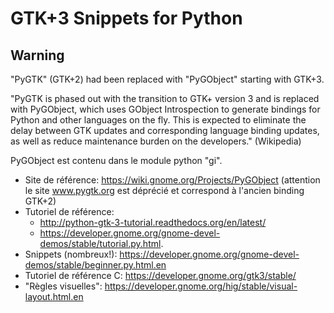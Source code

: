# GTK+3 Snippets for Python

## Warning

"PyGTK" (GTK+2) had been replaced with "PyGObject" starting with GTK+3.

"PyGTK is phased out with the transition to GTK+ version 3 and is replaced
with PyGObject, which uses GObject Introspection to generate bindings for
Python and other languages on the fly. This is expected to eliminate the delay
between GTK updates and corresponding language binding updates, as well as
reduce maintenance burden on the developers." (Wikipedia)

PyGObject est contenu dans le module python "gi".

- Site de référence:       https://wiki.gnome.org/Projects/PyGObject
                           (attention le site www.pygtk.org est déprécié et correspond à l'ancien binding GTK+2)
- Tutoriel de référence:
    - http://python-gtk-3-tutorial.readthedocs.org/en/latest/
    - https://developer.gnome.org/gnome-devel-demos/stable/tutorial.py.html.
- Snippets (nombreux!):    https://developer.gnome.org/gnome-devel-demos/stable/beginner.py.html.en
- Tutoriel de référence C: https://developer.gnome.org/gtk3/stable/
- "Règles visuelles":      https://developer.gnome.org/hig/stable/visual-layout.html.en

